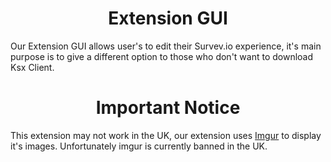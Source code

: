 <h1 align="center">Extension GUI</h1>
<p>Our Extension GUI allows user's to edit their Survev.io experience, it's main purpose is to give a different option to those who don't want to download Ksx Client.</p>



<h1 align="center">Important Notice</h1>
<p>This extension may not work in the UK, our extension uses <a href="https://imgur.com/">Imgur</a></li> to display it's images. Unfortunately imgur is currently banned in the UK.</p>
